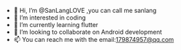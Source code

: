 - 👋 Hi, I’m @SanLangLOVE ,you can call me sanlang
- 👀 I’m interested in coding
- 🌱 I’m currently learning flutter
- 💞️ I’m looking to collaborate on Android development
- 📫 You can reach me with the email:179874957@qq.com

<!---
SanLangLOVE/SanLangLOVE is a ✨ special ✨ repository because its `README.md` (this file) appears on your GitHub profile.
You can click the Preview link to take a look at your changes.
--->
